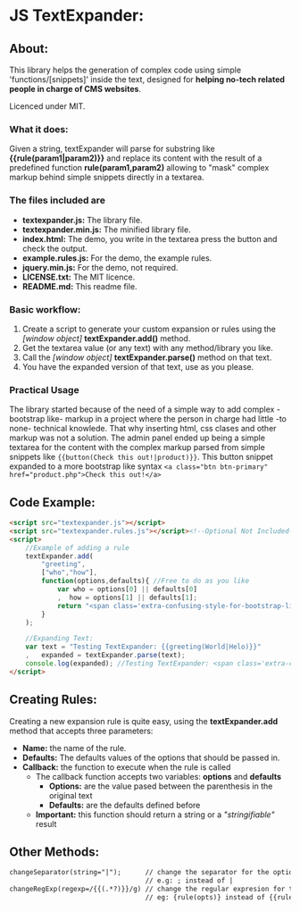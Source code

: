 JS TextExpander:
================
About:
------
This library helps the generation of complex code using simple 'functions/[snippets]' inside the text, designed for **helping no-tech related people in charge of CMS websites**.

Licenced under MIT.

### What it does:

Given a string, textExpander will parse for substring like **{{rule(param1|param2)}}** and replace its content with the result of a predefined function **rule(param1,param2)** allowing to "mask" complex markup behind simple snippets directly in a textarea.

### The files included are

* **textexpander.js:** The library file.
* **textexpander.min.js:** The minified library file.
* **index.html:** The demo, you write in the textarea press the button and check the output.
* **example.rules.js:** For the demo, the example rules.
* **jquery.min.js:** For the demo, not required.
* **LICENSE.txt:** The MIT licence.
* **README.md:** This readme file.


### Basic workflow:

1. Create a script
 to generate your custom expansion or rules using the *[window object]* **textExpander.add()** method.
2. Get the textarea value (or any text) with any method/library you like.
3. Call the *[window object]* **textExpander.parse()** method on that text.
4. You have the expanded version of that text, use as you please.

### Practical Usage

The library started because of the need of a simple way to add complex -bootstrap like- markup in a project where the person in charge had little -to none- technical knowlede. That why inserting html, css clases and other markup was not a solution. The admin panel ended up being a simple textarea for the content with the complex markup parsed from simple snippets like `{{button(Check this out!|product)}}`. This button snippet expanded to a more bootstrap like syntax `<a class="btn btn-primary" href="product.php">Check this out!</a>`

Code Example:
-------------
```html
<script src="textexpander.js"></script>
<script src="textexpander.rules.js"></script><!--Optional Not Included-->
<script>
    //Example of adding a rule
    textExpander.add(
        "greeting",
        ["who","how"],
        function(options,defaults){ //Free to do as you like
            var who = options[0] || defaults[0]
            ,  how = options[1] || defaults[1];
            return "<span class='extra-confusing-style-for-bootstrap-like-framework'>"+how+"</span> "+who;
        }
    );

    //Expanding Text:
    var text = "Testing TextExpander: {{greeting(World|Helo)}}"
    ,   expanded = textExpander.parse(text);
    console.log(expanded); //Testing TextExpander: <span class='extra-confusing-style-for-bootstrap-like-framework'>Hello</span> World
</script>
```

Creating Rules:
---------------

Creating a new expansion rule is quite easy, using the **textExpander.add** method that accepts three parameters:

* **Name:** the name of the rule.
* **Defaults:** The defaults values of the options that should be passed in.
* **Callback:** the function to execute when the rule is called
    * The callback function accepts two variables: **options** and **defaults**
        * **Options:** are the value pased between the parenthesis in the original text
        * **Defaults:** are the defaults defined before
    * **Important:** this function should return a string or a *"stringifiable"* result

Other Methods:
--------------
```html
changeSeparator(string="|");      // change the separator for the options
                                  // e.g: ; instead of |
changeRegExp(regexp=/{{(.*?)}}/g) // change the regular expresion for the snippets
                                  // eg: {rule(opts)} instead of {{rule(opts)}}
```